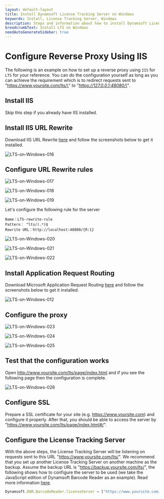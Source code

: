 ```yaml
---
layout: default-layout
title: Install Dynamsoft License Tracking Server on Windows
keywords: Install, License Tracking Server, Windows
description: Steps and information about how to install Dynamsoft License Tracking Server on Windows
breadcrumbText: Install LTS on Windows
needAutoGenerateSidebar: true
---
```


# Configure Reverse Proxy Using IIS

The following is an example on how to set up a reverse proxy using `IIS` for `LTS` for your reference. You can do the configuration yourself as long as you can achieve the requirement which is to redirect requests sent to "https://www.yoursite.com/lts/\*" to "https://127.0.0.1:48080/\*".

## Install IIS

Skip this step if you already have IIS installed.

## Install IIS URL Rewrite

Download IIS URL Rewrite [here](https://www.iis.net/downloads/microsoft/url-rewrite) and follow the screenshots below to get it installed.

![LTS-on-Windows-016]({{site.assets}}imgs/ltsonwin-016.png)

## Configure URL Rewrite rules

![LTS-on-Windows-017]({{site.assets}}imgs/ltsonwin-017.png)

![LTS-on-Windows-018]({{site.assets}}imgs/ltsonwin-018.png)

![LTS-on-Windows-019]({{site.assets}}imgs/ltsonwin-019.png)

Let's configure the following rule for the server

``` text
Name：LTS-rewrite-rule
Pattern： ^lts/(.*)$
Rewrite URL：http://localhost:48080/{R:1}
```

![LTS-on-Windows-020]({{site.assets}}imgs/ltsonwin-020.png)

![LTS-on-Windows-021]({{site.assets}}imgs/ltsonwin-021.png)

![LTS-on-Windows-022]({{site.assets}}imgs/ltsonwin-022.png)

## Install Application Request Routing

Download Microsoft Application Request Routing [here](https://www.microsoft.com/en-us/download/confirmation.aspx?id=47333) and follow the screenshots below to get it installed.

![LTS-on-Windows-012]({{site.assets}}imgs/ltsonwin-012.png)

## Configure the proxy

![LTS-on-Windows-023]({{site.assets}}imgs/ltsonwin-023.png)

![LTS-on-Windows-024]({{site.assets}}imgs/ltsonwin-024.png)

![LTS-on-Windows-025]({{site.assets}}imgs/ltsonwin-025.png)

## Test that the configuration works

Open http://www.yoursite.com/lts/page/index.html and if you see the following page then the configuration is complete.

![LTS-on-Windows-026]({{site.assets}}imgs/ltsonwin-026.png)

## Configure SSL

Prepare a SSL certificate for your site (e.g. https://www.yoursite.com) and configure it properly. After that, you should be able to access the server by "https://www.yoursite.com/lts/page/index.html#/".

## Configure the License Tracking Server

With the above steps, the License Tracking Server will be listening on requests sent to this URL "https://www.yoursite.com/lts/". We recommend that you set up another License Tracking Server on another machine as the backup. Assume the backup URL is "https://backup.yoursite.com/lts/", the following shows how to configure the server to be used (we take the JavaScript edition of Dynamsoft Barcode Reader as an example). Read more information [here]({{site.common}}mechanism.html#configure-lts).

``` javascript
Dynamsoft.DBR.BarcodeReader.licenseServer = ["https://www.yoursite.com/lts/", "https://backup.yoursite.com/lts/"];
```
